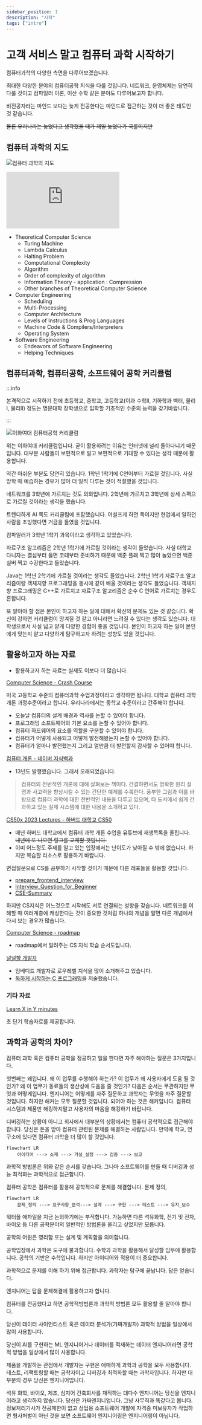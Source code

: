 ```yaml
---
sidebar_position: 1
description: "시작"
tags: ["intro"]
---
```


# 고객 서비스 말고 컴퓨터 과학 시작하기

컴퓨터과학의 다양한 측면을 다루어보겠습니다.

<!-- 대학교 과정에서는 학습하는 순서가 있습니다. -->

<!-- https://github.com/arch-spatula/DIY-CS -->

<!-- https://github.com/arch-spatula/technical-interview-for-FE -->

<!-- https://terms.naver.com/list.naver?cid=51173&categoryId=51173&so=st4.asc -->

<!-- https://www.youtube.com/playlist?list=PL8dPuuaLjXtNlUrzyH5r6jN9ulIgZBpdo -->

최대한 다양한 분야의 컴퓨터공학 지식을 다룰 것입니다. 네트워크, 운영체제는 당연히 다룰 것이고 컴파일러 이론, 이산 수학 같은 분야도 다루어보고자 합니다.

비전공자라는 마인드 보다는 늦게 전공한다는 마인드로 접근하는 것이 더 좋은 태도인 것 같습니다.

~~물론 우리나라는 늦었다고 생각했을 때가 제일 늦었다가 국룰이지만~~

## 컴퓨터 과학의 지도

![컴퓨터 과학의 지도](https://user-images.githubusercontent.com/84452145/263605571-ed2d6b28-70b9-4b4f-af92-fd5ccf4c2d50.png)

<iframe className="codepen" src="https://www.youtube.com/embed/SzJ46YA_RaA" title="컴퓨터과학 지도: 어떤 것들을 다루는가?" frameBorder="0" allow="accelerometer; autoplay; clipboard-write; encrypted-media; gyroscope; picture-in-picture; web-share" allowFullScreen></iframe>

- Theoretical Computer Science
  - Turing Machine
  - Lambda Calculus
  - Halting Problem
  - Computational Complexity
  - Algorithm
  - Order of complexity of algorithm
  - Information Theory - application : Compression
  - Other branches of Theoretical Computer Science
- Computer Engineering
  - Scheduling
  - Multi-Processing
  - Computer Architecture
  - Levels of Instructions & Prog Languages
  - Machine Code & Compilers/Interpreters
  - Operating System
- Software Engineering
  - Endeavors of Software Engineering
  - Helping Techniques

## 컴퓨터과학, 컴퓨터공학, 소프트웨어 공학 커리큘럼

:::info

본격적으로 시작하기 전에 초등학교, 중학교, 고등학교(이과 수학II, 기하학과 벡터, 물리I, 물리II) 정도는 명문대학 장학생으로 입학할 기초적인 수준의 능력을 갖기바랍니다.

:::

![이화여대 컴퓨터공학 커리큘럼](https://user-images.githubusercontent.com/84452145/265269282-50b3b535-4850-4505-8c98-fa3d1f034193.png)

위는 이화여대 커리큘럼입니다. 굳이 활용하려는 이유는 인터넷에 널리 돌아다니기 때문입니다. 대부분 사람들이 보편적으로 알고 보편적으로 기대할 수 있다는 생각 때문에 활용합니다.

약간 아쉬운 부분도 당연히 있습니다. 1학년 1학기에 C언어부터 가르칠 것입니다. 사실 방학 때 예습하는 경우가 많아 더 일찍 다루는 것이 적절했을 것입니다.

네트워크를 3학년에 가르치는 것도 의외입니다. 2학년에 가르치고 3학년에 상세 스펙으로 가르칠 것이라는 생각을 했습니다.

트렌디하게 AI 쪽도 커리큘럼에 포함했습니다. 어설프게 하면 독이지만 현업에서 일하던 사람을 초빙했다면 거금을 들였을 것입니다.

컴파일러가 3학년 1학기 과목이라고 생각하고 있었습니다.

자료구조 알고리즘은 2학년 1학기에 가르칠 것이라는 생각이 들었습니다. 사실 대학교 다니자는 결심부터 들면 코테부터 준비하기 때문에 백준 플래 찍고 많이 놀았으면 백준 실버 찍고 수강한다고 들었습니다.

Java는 1학년 2학기에 가르칠 것이라는 생각도 들었습니다. 2학년 1학기 자료구조 알고리즘이랑 객체지향 프로그래밍을 동시에 같이 배울 것이라는 생각도 들었습니다. 객체지향 프로그래밍은 C++로 가르치고 자료구조 알고리즘은 순수 C 언어로 가르치는 경우도 흔합니다.

또 알아야 할 점은 본인이 하고자 하는 일에 대해서 확신의 문제도 있는 것 같습니다. 확신이 강하면 커리큘럼이 땅겨질 것 같고 아니라면 느려질 수 있다는 생각도 있습니다. 대학생으로서 사실 넓고 얕게 다양한 경험이 좋을 것입니다. 본인이 하고자 하는 일이 본인에게 맞는지 얕고 다양하게 탐구하고자 하려는 성향도 있을 것입니다.

<!--대학교를 다니면서는 이해를 위해 현업에서 응용하고 있는 기반 기술들을 구현을 많이 합니다. git을 현업에서 많이 사용하는데 학교에서는 버전 컨트롤 과목이 있다면 높은 확률로 직접 버전컨트롤 소프트웨어를 구현할 것입니다. 대학교를 다시면서 가장 큰 행운은 컴퓨터 조립과 회로 실험일 것입니다. 실리콘,  트렌지스터의 전기 흐름부터 학습하게 될 것입니다. 이산 수학을 학습하고 자료구조 알고리즘의 시간복잡성을 학술적으로 엄밀하게 정의하는 방법을 배우게 될 것입니다. 학교에서 운영체제는 높은 확률로 하드웨어를 주고 부트로더를 바닥부터 구현하는 수업을 할 것입니다. 네트워크 수업이 있다면 방화벽과 프로토콜을 직접 구현할 것입니다. 보안 수업이 있으면 보안을 위한 암호화 알고리즘을 직접 구현하고 모의침투 혹은 방어가 수업 내용이 될 것입니다. 학교에서는 반드시 컴파일러를 직접 구현하고 C 언어를 바닥부터 구현해볼 것입니다. 데이터 베이스 수업이라고 하면 데이터 베이스를 표현하는 다이어그램도 배우지만 데이터베이스를 순수 C 언어로 구현하는 방법도 배우게 될 것입니다. 만약에 학교 수업에 클라우드 수업이 있다면 클라우트 컴퓨터를 활용하는 수업이 절대 아니고 안전한 네트워크를 확보하고 클라우트 컴퓨터 인프라를 제공하는 서비스업처럼 어떻게 제공할 수 있는지 학습할 것입니다.-->

<!--대다수의 컴퓨터공학과 학교는 학생이 취업을 못하거나 전공과 무관하거나 컴퓨터 혹은 소프트웨어랑 무관한 취업을 할 수록 좋아합니다. 왜냐하면 교수님에게 IT 기업을 다니는 사람들은 코드 몽키에 불과하기 때문입니다.-->

## 활용하고자 하는 자료

- 활용하고자 하는 자료는 실제도 이보다 더 많습니다.

[Computer Science - Crash Course](https://www.youtube.com/playlist?list=PL8dPuuaLjXtNlUrzyH5r6jN9ulIgZBpdo)

미국 고등학교 수준의 컴퓨터과학 수업과정이라고 생각하면 됩니다. 대학교 컴퓨터 과학 개론 과정수준이라고 합니다. 우리나라에서는 중학교 수준이라고 간주해야 합니다.

- 오늘날 컴퓨터의 설계 배경과 역사를 논할 수 있어야 합니다.
- 프로그래밍 소프트웨어의 기본 요소를 논할 수 있어야 합니다.
- 컴퓨터 하드웨어의 요소를 역할을 구분할 수 있어야 합니다.
- 컴퓨터가 어떻게 사용되고 어떻게 발전해왔는지 논할 수 있어야 합니다.
- 컴퓨터가 얼마나 발전했는지 그리고 얼만큼 더 발전할지 감사할 수 있어야 합니다.

[컴퓨터 개론 - 네이버 지식백과](https://terms.naver.com/list.naver?cid=51173&categoryId=51173&so=st4.asc)

- 13년도 발행했습니다. 그래서 오래되었습니다.

> 컴퓨터의 전반적인 개론에 대해 살펴보는 책이다. 간결하면서도 명확한 원리 설명과 사고력을 향상시킬 수 있는 간단한 예제를 수록한다. 풍부한 그림과 이를 바탕으로 컴퓨터 과학에 대한 전반적인 내용을 다루고 있으며, 타 도서에서 쉽게 간과하고 있는 실제 시스템에 대한 내용을 소개하고 있다.

[CS50x 2023 Lectures - 하버드 대학교 CS50](https://www.youtube.com/playlist?list=PLhQjrBD2T380F_inVRXMIHCqLaNUd7bN4)

- 매년 하버드 대학교에서 컴퓨터 과학 개론 수업을 유튜브에 재생목록을 올립니다. ~~내년에 또 나오면 링크를 교체할 것입니다.~~
- 이미 어느정도 주제를 알고 있는 입장에서는 난이도가 낮아질 수 밖에 없습니다. 하지만 복습할 리소스로 활용하기 바랍니다.

면접질문으로 CS를 공부하기 시작할 것이기 때문에 다른 레포들을 활용할 것입니다.

- [prepare_frontend_interview](https://github.com/junh0328/prepare_frontend_interview)
- [Interview_Question_for_Beginner](https://github.com/JaeYeopHan/Interview_Question_for_Beginner)
- [CSE-Summary](https://github.com/Prev/CSE-Summary)

하지만 CS지식은 어느것으로 시작해도 서로 연결되는 성향을 갖습니다. 네트워크를 이해할 때 여러계층에 캐싱한다는 것이 중요한 것처럼 하나의 개념을 알면 다른 개념에서 다시 보는 경우가 많습니다.

[Computer Science - roadmap](https://roadmap.sh/computer-science)

- roadmap에서 알려주는 CS 지식 학습 순서도입니다.

[널널할 개발자](https://www.youtube.com/@nullnull_not_eq_null)

- 임베디드 개발자로 로우레벨 지식을 많이 소개해주고 있습니다.
- [독하게 시작하는 C 프로그래밍](https://www.yes24.com/Product/Goods/18732021)을 저술했습니다.

### 기타 자료

[Learn X in Y minutes](https://learnxinyminutes.com/)

초 단기 학습자료를 제공합니다.

## 과학과 공학의 차이?

컴퓨터 과학 혹은 컴퓨터 공학을 정공하고 일을 한다면 자주 해야하는 질문은 3가지입니다.

첫번째는 왜입니다.  왜 이 업무를 수행해야 하는가?  이 업무가 왜 사용자에게 도움 될 것인가? 왜 이 업무가 동료들의 생산성에 도움을 줄 것인가?  다음은 순서는 무관하지만 무엇과 어떻게입니다. 엔지니어는 어떻게를 자주 질문하고 과학자는 무엇을 자주 질문할 것입니다. 하지만 해커는 모두 질문할 것입니다. 되어야 하는 것은 해커입니다. 컴퓨터 시스템과 제품만 해킹하지말고 사용자의 마음을 해킹하기 바랍니다.

디버깅하는 상황이 아니고 회사에서 대부분의 상황에서는 컴퓨터 공학적으로 접근해야 합니다. 당신은 돈을 받아 컴퓨터 관련된 문제를 해결하는 사람입니다. 만약에 학교, 연구소에 있다면 컴퓨터 과학을 더 많이 할 것입니다.

```mermaid
flowchart LR
    아이디어 ---> 소재 ---> 가설_설정 ---> 검증 ---> 보고
```

과학적 방법론은 위와 같은 순서를 갖습니다. 그나마 소프트웨어를 만들 때 디버깅과 성능 최적화는 과학적으로 접근합니다.

컴퓨터 공학은 컴퓨터를 활용해 공학적으로 문제를 해결합니다. 문제 정의,

```mermaid
flowchart LR
    문제_정의 ---> 요구사항_분석---> 설계 ---> 구현 ---> 테스트 ---> 유지_보수
```

워터폴 애자일을 지금 논의하기에는 부적합니다. 가능하면 다른 석유화학, 전기 및 전자, 바이오 등 다른 공학분야의 일반적인 방법론을 올리고 싶었지만 모릅니다.

<!--https://www.youtube.com/watch?v=btGYcizV0iI-->

공학의 어원은 영리함 또는 설계 및 계획함을 의미합니다.

공학입장에서 과학은 도구에 불과합니다. 수학과 과학을 활용해서 달성할 임무에 활용합니다. 공학의 기반은 수학입니다. 하지만 아이디어와 적용이 더 중요합니다.

과학적으로 문제를 이해 하기 위해 접근합니다. 과학자는 탐구에 끝납니다. 답은 얻습니다.

엔지니어는 답을 문제해결에 활용하고자 합니다.

컴퓨터를 전공했다고 하면 공학적방법론과 과학적 방법론 모두 활용할 줄 알아야 합니다.

당신이 데이터 사이언티스트 혹은 데이터 분석가(가짜개발자) 과학적 방법을 일상에서 많이 사용합니다.

당신이 AI를 구현하는 ML 엔지니어거나 데이터를 적재하는 데이터 엔지니어라면 공학적 방법을 일상에서 많이 사용합니다.

제품을 개발하는 관점에서 개발자는 구현은 애매하게 과학과 공학을 모두 사용합니다. 테스트, 리팩토링할 때는 공학자이고 디버깅과 최적화할 때는 과학자입니다. 하지만 대부분의 경우 당신은 엔지니어입니다.

석유 화학, 바이오, 제조, 심지어 건축회사를 재직하는 대다수 엔지니어는 당신을 엔지니어라고 생각하지 않습니다. 당신은 가짜엔지니업니다. 그냥 사무직과 똑같다고 봅니다. 정보처리기사가 전공제한이 없고 상업용 소프트웨어 개발에 자격증 미보유자가 작업하면 형사처벌이 아닌 것을 보면 소프트웨어 엔지니어링은 엔지니어링이 아닙니다.

